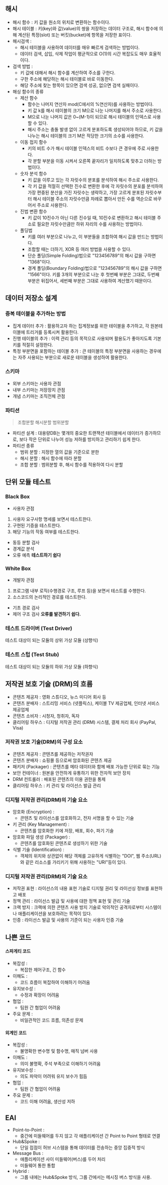 ## 해시
- 해시 함수 : 키 값을 원소의 위치로 변환하는 함수이다.
- 해시 테이블 : 키(key)와 값(value)의 쌍을 저장하는 데이터 구조로, 해시 함수에 의해 계산된 특정(slot) 또는 버킷(bucket)에 항목을 저장한 표이다.
- 해시검색 : 
	- 해시 테이블을 사용하여 데이터를 매우 빠르게 검색하는 방법이다.
	- 데이터 검색, 삽입, 삭제 작업이 평균적으로 O(1)의 시간 복잡도도 매우 효율적이다.
- 검색 방법 : 
	- 키 값에 대해서 해시 함수를 계산하여 주소를 구한다.
	- 구한 주소에 해당하는 해시 테이블로 바로 이동한다.
	- 해당 주소에 찾는 항목이 있으면 검색 성공, 없으면 검색 실패이다.
- 해싱 함수의 종류
	- 제산 함수
		- 함수는 나머지 연산자 mod(C에서의 %연산자)를 사용하는 방법이다.
		- 키 값 k를 해시 테이블의 크기 M으로 나눈 나머지를 해서 주소로 사용한다.
		- M으로 나눈 나머지 값은 0~(M-1)이 되므로 해시 테이블의 인덱스로 사용할 수 있다.
		- 해시 주소는 충돌 발생 없이 고르게 분포하도록 생성되어야 하므로, 키 값을 나누는 해시 테이블의 크기 M은 적당한 크기의 소수를 사용한다.
	- 이동 접지 함수
		- 키의 비트 수가 해시 테이블 인덱스의 비트 수보다 큰 경우에 주로 사용한다.
		- 각 분할 부분을 이동 시켜서 오른쪽 끝자리가 일치하도록 맞추고 더하는 방법이다.
	- 숫자 분석 함수
		- 키 값을 이루고 있는 각 자릿수의 분포를 분석하여 해시 주소로 사용한다.
		- 각 키 값을 적절히 선택한 진수로 변환한 후에 각 자릿수의 분포를 분석하여 가장 편중된 분산을 가진 자릿수는 생략하고, 가장 고르게 분포된 자릿수부터 해시 테이블 주소의 자릿수만큼 차례로 뽑아서 만든 수를 역순으로 바꾸어서 주소로 사용한다.
	- 진법 변환 함수
		- 키 값이 10진수가 아닌 다른 진수일 때, 10진수로 변환하고 해시 테이블 주소로 필요한 자릿수만큼만 하위 자리의 수를 사용하는 방법이다.
	- 폴딩법
		- 키를 여러 부분으로 나누고, 이 부분들을 조합하여 해시 값을 만드는 방법이다.
		- 조합할 때는 더하기, XOR 등 여러 방법을 사용할 수 있다.
		- 단순 폴딩(Simple Folding)법으로 "123456789"의 해시 값을 구하면 "1368"이다.
		- 경계 폴딩(Boundary Folding)법으로 "123456789"의 해시 값을 구하면 "1566"이다. 키를 3개의 부분으로 나눈 후 첫번째 부분은 그대로, 두번째 부분은 뒤집어서, 세번째 부분은 그대로 사용하여 계산했기 때문이다.


## 데이터 저장소 설계
### 중복 테이블을 추가하는 방법
- 집계 데이터 추가 : 활용하고자 하는 집계정보를 위한 테이블을 추가하고, 각 원본테이블에 트리거를 등록시켜 활용한다.
- 진행 테이블의 추가 : 이력 관리 등의 목적으로 사용되며 활용도가 좋아지도록 기본키를 적절히 설정한다.
- 특정 부분면을 포함하는 테이블 추가 : 큰 테이블의 특정 부분면을 사용하는 경우에는 자주 사용되는 부분으로 새로운 테이블을 생성하여 활용한다.

### 스키마
- 외부 스키마는 사용자 관점
- 내부 스키마는 저장장치 관점
- 개념 스키마는 조직전체 관점

### 파티션
>조합분할
>해시분할 
>범위분할
- 파티션 설계 : 대용량DB는 몇개의 중요한 트랜잭션 테이블에서 데이터가 증가하므로, 보다 작은 단위로 나누어 성능 저하를 방지하고 관리하기 쉽게 한다.
- 파티션 종류
	- 범위 분할 : 지정한 열의 값을 기준으로 분한
	- 해시 분할 : 해시 함수에 따라 분할
	- 조합 분할 : 범위분할 후, 해시 함수를 적용하여 다시 분할

## 단위 모듈 테스트
### Black Box
- 사용자 관점
1. 사용자 요구사항 명세를 보면서 테스트한다.
2. 구현된 기증을 테스트한다.
3. 해당 기능의 작동 여부를 테스트한다.
- 동등 분할 검사
- 경계값 분석
- 오류 예측
**테스트하기 쉽다**

### White Box
- 개발자 관점
1. 프로그램 내부 로직(수행경로 구조, 루프 등)을 보면서 테스트를 수행한다.
2. 소스코드의 논리적인 경로를 테스트한다.
- 기초 경로 검사
- 제어 구조 검사
**오류를 발견하기 쉽다.**

### 테스트 드라이버 (Test Driver)
테스트 대상이 되는 모듈의 상위 가상 모듈 (상향식)

### 테스트 스텁 (Test Stub)
테스트 대상이 되는 모듈의 하위 가상 모듈 (하향식)

## 저작권 보호 기술 (DRM)의 흐름
- 콘텐츠 제공자 : 영화 스튜디오, 뉴스 미디어 회사 등
- 콘텐츠 분배자 : 스트리밍 서비스 (넷플릭스), 케이블 TV 제공업체, 인터넷 서비스 제공업체
- 콘텐츠 소비자 : 시청자, 청취자, 독자
- 클리어링 하우스 : 디지털 저작권 관리 (DRM) 시스템, 결제 처리 회사 (PayPal, Visa)

### 저작권 보호 기술(DRM)의 구성 요소
- 콘텐츠 제공자 : 콘텐츠를 제공하는 저작권자
- 콘텐츠 분배자 : 쇼핑몰 등으로써 암호화된 콘텐츠 제공
- 패키저 (Packager) : 콘텐츠를 메타 데이터와 함께 배포 가능한 단위로 묶는 기능
- 보안 컨테이너 : 원본을 안전하게 유통하기 위한 전자적 보안 장치
- DRM 컨트롤러 : 배포된 콘텐츠의 이용 권한을 통제
- 클리어링 하우스 : 키 관리 및 라이선스 발급 관리

### 디지털 저작권 관리(DRM)의 기술 요소
- 암호화 (Encryption) : 
	- 콘텐츠 및 라이선스를 암호화하고, 전자 서명을 할 수 있는 기술
- 키 관리 (Key Management) : 
	- 콘텐츠를 암호화한 키에 저장, 배포, 회수, 파기 기술
- 암호화 파일 생성 (Packager) :
	- 콘텐츠를 암호화된 콘텐츠로 생성하기 위한 기술
- 식별 기술 (Identification) : 
	- 객체의 위치와 상관없이 해당 객체를 고유하게 식별하는 "DOI", 웹 주소(URL)와 같은 리소스를 가리키기 위해 사용하는 "URI"등이 있다.

### 디지털 저작권 관리(DRM)의 기술 요소
- 저작권 표현 : 라이선스의 내용 표현 기술로 디지털 권리 및 라이선싱 정보를 표현하고 배포
- 정책 관리 : 라이선스 발급 및 사용에 대한 정책 표현 및 관리 기술
- 크랙 방지 : 크랙에 의한 콘텐츠 사용 방지 기술로 악의적인 공격자로부터 시스템이나 애플리케이션을 보호하려는 목적이 있다.
- 인증 : 라이선스 발급 및 사용의 기준이 되는 사용자 인증 기술

## 나쁜 코드
#### 스파게티 코드
- 복잡성 : 
	- 복잡한 제어구조, 긴 함수
- 이해도 : 
	- 코드 흐름이 복잡하여 이해하기 어려움
- 유지보수성 : 
	- 수정과 확장이 어려움
- 협업 : 
	- 팀원 간 협업이 어려움
- 주요 문제 : 
	- 비일관적인 코드 흐름, 의존성 문제
#### 외계인 코드
- 복잡성 : 
	- 불명확한 변수명 및 함수명, 매직 넘버 사용
- 이해도 : 
	- 의미 불명확, 주석 부족으로 이해하기 어려움
- 유지보수성 : 
	- 의도 파악이 어려워 유지 보수가 힘듬
- 협업 : 
	- 팀원 간 협업이 어려움
- 주요 문제 : 
	- 코드 이해 어려움, 생산성 저하

## EAI
- Point-to-Point : 
	- 중간에 미들웨어를 두지 않고 각 애플리케이션 간 Point to Point 형태로 연결
- Hub&Spoke : 
	- 단일 접점이 허브 시스템을 통해 데이터를 전송하는 중앙 집중적 방식
- Message Bus : 
	- 애플리케이션 사이 미들웨어(버스)를 두어 처리
	- 미들웨어 통한 통합
- Hybrid : 
	- 그룹 내에는 Hub&Spoke 방식, 그룹 간에서는 메시징 버스 방식을 사용.


